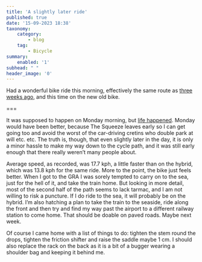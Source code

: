 ```yaml
---
title: 'A slightly later ride'
published: true
date: '15-09-2023 18:38'
taxonomy:
    category:
        - blog
    tag:
        - Bicycle
summary:
    enabled: '1'
subhead: " "
header_image: '0'
---
```


Had a wonderful bike ride this morning, effectively the same route as [three weeks ago](https://www.jeremycherfas.net/blog/early-morning-excursion), and this time on the new old bike.

===

It was supposed to happen on Monday morning, but [life happened](https://indieweb.org/life_happens). Monday would have been better, because The Squeeze leaves early so I can get going too and avoid the worst of the car-driving cretins who double park at will etc. etc. The truth is, though, that even slightly later in the day, it is only a minor hassle to make my way down to the cycle path, and it was still early enough that there really weren’t many people about.

Average speed, as recorded, was 17.7 kph, a little faster than on the hybrid, which was 13.8 kph for the same ride. More to the point, the bike just feels better. When I got to the GRA I was sorely tempted to carry on to the sea, just for the hell of it, and take the train home. But looking in more detail, most of the second half of the path seems to lack tarmac, and I am not willing to risk a puncture. If I do ride to the sea, it will probably be on the hybrid. I’m also hatching a plan to take the train to the seaside, ride along the front and then try and find my way past the airport to a different railway station to come home. That should be doable on paved roads. Maybe next week.

Of course I came home with a list of things to do: tighten the stem round the drops, tighten the friction shifter and raise the saddle maybe 1 cm. I should also replace the rack on the back as it is a bit of a bugger wearing a shoulder bag and keeping it behind me.
